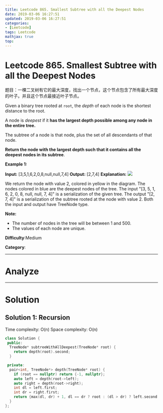 ```yaml
---
title: Leetcode 865. Smallest Subtree with all the Deepest Nodes
date: 2019-03-06 16:27:51
updated: 2019-03-06 16:27:51
categories: 
- [Leetcode]
tags: Leetcode
mathjax: true
top:
---
```


# Leetcode 865. Smallest Subtree with all the Deepest Nodes

题目：一棵二叉树有它的最大深度，找出一个节点，这个节点包含了所有最大深度的叶子。并且这个节点最接近叶子节点。

Given a binary tree rooted at  `root`, the  _depth_  of each node is the shortest distance to the root.

A node is  _deepest_  if it **has the largest depth possible among any node in the entire tree.**

The subtree of a node is that node, plus the set of all descendants of that node.

**Return the node with the largest depth such that it contains all the deepest nodes in its subtree**.

**Example 1:**

**Input:** [3,5,1,6,2,0,8,null,null,7,4]
**Output:** [2,7,4]
**Explanation:**
![](https://s3-lc-upload.s3.amazonaws.com/uploads/2018/07/01/sketch1.png)

We return the node with value 2, colored in yellow in the diagram.
The nodes colored in blue are the deepest nodes of the tree.
The input "[3, 5, 1, 6, 2, 0, 8, null, null, 7, 4]" is a serialization of the given tree.
The output "[2, 7, 4]" is a serialization of the subtree rooted at the node with value 2.
Both the input and output have TreeNode type.

**Note:**

- The number of nodes in the tree will be between 1 and 500.
- The values of each node are unique.

**Difficulty**:Medium

**Category**:

<!-- more -->

------------

# Analyze

------------

# Solution

## Solution 1: Recursion

Time complexity: O(n)
Space complexity: O(n)

```cpp
class Solution {
 public:
  TreeNode* subtreeWithAllDeepest(TreeNode* root) { 
    return depth(root).second;
  }

 private:
  pair<int, TreeNode*> depth(TreeNode* root) {
    if (root == nullptr) return {-1, nullptr};
    auto left = depth(root->left);
    auto right = depth(root->right);
    int dl = left.first;
    int dr = right.first;
    return {max(dl, dr) + 1, dl == dr ? root : (dl > dr) ? left.second : right.second};
  }
};

```